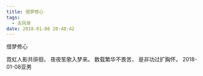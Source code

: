 ```yaml
---
title: 借梦修心
tags:
  - 古风体
date: 2018-01-08 20:48:42
---
```


借梦修心

霓虹人影共徘徊，
夜夜笙歌入梦来。
数载繁华不畏苦，
是非功过扩胸怀。
2018-01-08亚男
